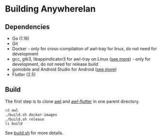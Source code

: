 # Building Anywherelan

## Dependencies
  * Go (1.16)
  * Git
  * Docker - only for cross-compilation of awl-tray for linux, do not need for development
  * gcc, gtk3, libappindicator3 for awl-tray on Linux ([see more](https://github.com/anywherelan/systray#platform-notes)) - only for development, do not need for release build
  * gomobile and Android Studio for Android ([see more](https://pkg.go.dev/golang.org/x/mobile/cmd/gomobile))
  * Flutter (2.5)

## Build

The first step is to clone [awl](https://github.com/anywherelan/awl) and [awl-flutter](https://github.com/anywherelan/awl-flutter) in one parent directory.

```bash
cd awl
./build.sh docker-images
./build.sh release
ls build
```

See [build.sh](build.sh) for more details.
